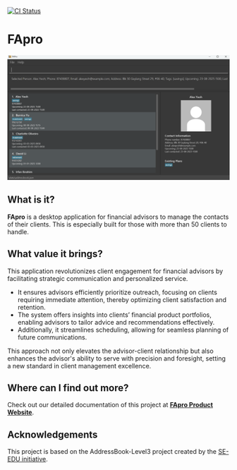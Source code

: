 [![CI Status](https://github.com/se-edu/addressbook-level3/workflows/Java%20CI/badge.svg)](https://github.com/AY2324S2-CS2103T-F13-2/tp/actions)

# FApro

![Ui](docs/images/Ui.png)

## What is it?
**FApro** is a desktop application for financial advisors to manage the contacts of their clients. This is especially built for those with more than 50 clients to handle.

## What value it brings?
This application revolutionizes client engagement for financial advisors by facilitating strategic communication and personalized service.

* It ensures advisors efficiently prioritize outreach, focusing on clients requiring immediate attention, thereby optimizing client satisfaction and retention.
* The system offers insights into clients’ financial product portfolios, enabling advisors to tailor advice and recommendations effectively.
* Additionally, it streamlines scheduling, allowing for seamless planning of future communications.

This approach not only elevates the advisor-client relationship but also enhances the advisor's ability to serve with precision and foresight, setting a new standard in client management excellence.

## Where can I find out more?
Check out our detailed documentation of this project at **[FApro Product Website](https://ay2324s2-cs2103t-f13-2.github.io/tp/)**.

## Acknowledgements
This project is based on the AddressBook-Level3 project created by the [SE-EDU initiative](https://se-education.org).
